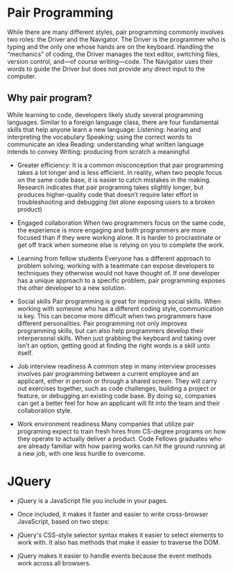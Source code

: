 # Pair Programming

While there are many different styles, pair programming commonly involves two roles: the Driver and the Navigator. The Driver is the programmer who is typing and the only one whose hands are on the keyboard. Handling the “mechanics” of coding, the Driver manages the text editor, switching files, version control, and—of course writing—code. The Navigator uses their words to guide the Driver but does not provide any direct input to the computer.

## Why pair program?
While learning to code, developers likely study several programming languages. Similar to a foreign language class, there are four fundamental skills that help anyone learn a new language: Listening: hearing and interpreting the vocabulary Speaking: using the correct words to communicate an idea Reading: understanding what written language intends to convey Writing: producing from scratch a meaningful

* Greater efficiency:
It is a common misconception that pair programming takes a lot longer and is less efficient. In reality, when two people focus on the same code base, it is easier to catch mistakes in the making. Research indicates that pair programing takes slightly longer, but produces higher-quality code that doesn’t require later effort in troubleshooting and debugging (let alone exposing users to a broken product)

* Engaged collaboration
When two programmers focus on the same code, the experience is more engaging and both programmers are more focused than if they were working alone. It is harder to procrastinate or get off track when someone else is relying on you to complete the work.

* Learning from fellow students
Everyone has a different approach to problem solving; working with a teammate can expose developers to techniques they otherwise would not have thought of. If one developer has a unique approach to a specific problem, pair programming exposes the other developer to a new solution.

* Social skills
Pair programming is great for improving social skills. When working with someone who has a different coding style, communication is key. This can become more difficult when two programmers have different personalities. Pair programming not only improves programming skills, but can also help programmers develop their interpersonal skills. When just grabbing the keyboard and taking over isn’t an option, getting good at finding the right words is a skill unto itself.

* Job interview readiness
A common step in many interview processes involves pair programming between a current employee and an applicant, either in person or through a shared screen. They will carry out exercises together, such as code challenges, building a project or feature, or debugging an existing code base. By doing so, companies can get a better feel for how an applicant will fit into the team and their collaboration style.

* Work environment readiness
Many companies that utilize pair programing expect to train fresh hires from CS-degree programs on how they operate to actually deliver a product. Code Fellows graduates who are already familiar with how pairing works can hit the ground running at a new job, with one less hurdle to overcome.

# JQuery

* jQuery is a JavaScript file you include in your pages. 

* Once included, it makes it faster and easier to write
cross-browser JavaScript, based on two steps: 

* jQuery's CSS-style selector syntax makes it easier to
select elements to work with. It also has methods that
make it easier to traverse the DOM. 

* jQuery makes it easier to handle events because the
event methods work across all browsers. 
